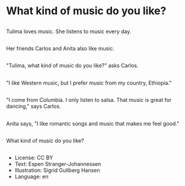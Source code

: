 # What kind of music do you like?

##
Tulima loves music. She listens to music every day.

##
Her friends Carlos and Anita also like music.

##
"Tulima, what kind of music do you like?" asks Carlos.

##
"I like Western music, but I prefer music from my country, Ethiopia."

##
"I come from Columbia. I only listen to salsa. That music is great for dancing," says Carlos.

##
Anita says, "I like romantic songs and music that makes me feel good."

##
What kind of music do you like?

##
* License: CC BY
* Text: Espen Stranger-Johannessen
* Illustration: Sigrid Gullberg Hansen
* Language: en
